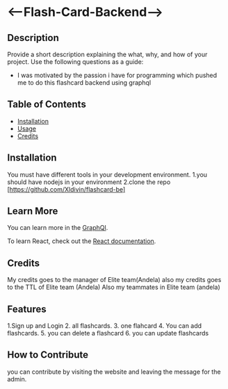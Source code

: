 # <--Flash-Card-Backend-->

## Description

Provide a short description explaining the what, why, and how of your project. Use the following questions as a guide:

- I was motivated by the passion i have for programming which pushed me to do this flashcard backend using graphql

## Table of Contents

- [Installation](#installation)
- [Usage](#usage)
- [Credits](#credits)

## Installation

You must have different tools in your development environment.
1.you should have nodejs in your environment
2.clone the repo [https://github.com/Xldivin/flashcard-be]

## Learn More

You can learn more in the [GraphQl](https://www.howtographql.com/typescript-apollo/0-introduction/).

To learn React, check out the [React documentation](https://nodejs.org/en/).

## Credits

My credits goes to the manager of Elite team(Andela)
also my credits goes to the TTL of Elite team (Andela)
Also my teammates in Elite team (andela)

## Features

1.Sign up and Login
2. all flashcards.
3. one flahcard
4. You can add flashcards.
5. you can delete a flashcard
6. you can update flashcards

## How to Contribute

you can contribute by visiting the website and leaving the message for the admin.
